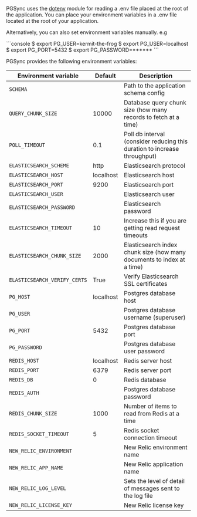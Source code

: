 PGSync uses the [dotenv](https://github.com/theskumar/python-dotenv) module for reading a .env file placed at the root of the 
application.
You can place your environment variables in a .env file located at the root of your application.

Alternatively, you can also set environment variables manually.
e.g 

<div class="termy">
```console
$ export PG_USER=kermit-the-frog
$ export PG_USER=localhost
$ export PG_PORT=5432
$ export PG_PASSWORD=******
```
</div>

PGSync provides the following environment variables:


| **Environment variable**     | **Default** | **Description**                  |
| ---------------------------- | ----------- | -------------------------------- |
| `SCHEMA`                     |             | Path to the application schema config |
| `QUERY_CHUNK_SIZE`           | 10000       | Database query chunk size (how many records to fetch at a time) |
| `POLL_TIMEOUT`               | 0.1         | Poll db interval (consider reducing this duration to increase throughput) |
| `ELASTICSEARCH_SCHEME`       | http        | Elasticsearch protocol |
| `ELASTICSEARCH_HOST`         | localhost   | Elasticsearch host |
| `ELASTICSEARCH_PORT`         | 9200        | Elasticsearch port |
| `ELASTICSEARCH_USER`         |             | Elasticsearch user |
| `ELASTICSEARCH_PASSWORD`     |             | Elasticsearch password |
| `ELASTICSEARCH_TIMEOUT`      | 10          | Increase this if you are getting read request timeouts |
| `ELASTICSEARCH_CHUNK_SIZE`   | 2000        | Elasticsearch index chunk size (how many documents to index at a time) |
| `ELASTICSEARCH_VERIFY_CERTS` | True        | Verify Elasticsearch SSL certificates |
| `PG_HOST`                    | localhost   | Postgres database host |
| `PG_USER`                    |             | Postgres database username (superuser) |
| `PG_PORT`                    | 5432        | Postgres database port |
| `PG_PASSWORD`                |             | Postgres database user password |
| `REDIS_HOST`                 | localhost   | Redis server host |
| `REDIS_PORT`                 | 6379        | Redis server port |
| `REDIS_DB`                   | 0           | Redis database |
| `REDIS_AUTH`                 |             | Postgres database password |
| `REDIS_CHUNK_SIZE`           | 1000        | Number of items to read from Redis at a time |
| `REDIS_SOCKET_TIMEOUT`       | 5           | Redis socket connection timeout |
| `NEW_RELIC_ENVIRONMENT`      |             | New Relic environment name |
| `NEW_RELIC_APP_NAME`         |             | New Relic application name |
| `NEW_RELIC_LOG_LEVEL`        |             | Sets the level of detail of messages sent to the log file |
| `NEW_RELIC_LICENSE_KEY`      |             | New Relic license key |
